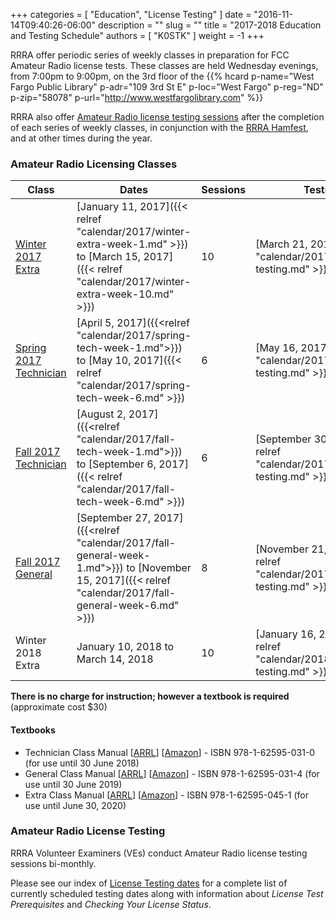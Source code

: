 +++
categories = [ "Education", "License Testing" ]
date = "2016-11-14T09:40:26-06:00"
description = ""
slug = ""
title = "2017-2018 Education and Testing Schedule"
authors = [ "K0STK" ]
weight = -1
+++

RRRA offer periodic series of weekly classes in preparation for FCC Amateur
Radio license tests.  These classes are
held Wednesday evenings, from 7:00pm to 9:00pm, on the 3rd floor of the 
{{% hcard p-name="West Fargo Public Library" p-adr="109 3rd St E" p-loc="West Fargo" p-reg="ND" p-zip="58078" p-url="http://www.westfargolibrary.com" %}}

RRRA also offer [Amateur Radio license testing sessions](/dates/license-testing)
after the completion of each series of weekly classes, in conjunction with the
[RRRA Hamfest](/dates/hamfest/), and at other times during the year.
<!--more-->
### Amateur Radio Licensing Classes
Class | Dates | Sessions | Testing
------|-------|----------|--------
[Winter 2017 Extra](/dates/winter-2017-extra) | [January 11, 2017]({{< relref "calendar/2017/winter-extra-week-1.md" >}}) to [March 15, 2017]({{< relref "calendar/2017/winter-extra-week-10.md" >}}) | 10 | [March 21, 2017]({{< relref "calendar/2017/march-testing.md" >}})
[Spring 2017 Technician](/dates/spring-2017-technician) | [April 5, 2017]({{<relref "calendar/2017/spring-tech-week-1.md">}}) to [May 10, 2017]({{< relref "calendar/2017/spring-tech-week-6.md" >}}) | 6 | [May 16, 2017]({{< relref "calendar/2017/may-testing.md" >}})
[Fall 2017 Technician](/dates/fall-2017-technician) | [August 2, 2017]({{<relref "calendar/2017/fall-tech-week-1.md">}}) to [September 6, 2017]({{< relref "calendar/2017/fall-tech-week-6.md" >}}) | 6 | [September 30, 2017]({{< relref "calendar/2017/hamfest-testing.md" >}})
[Fall 2017 General](/dates/fall-2017-general) | [September 27, 2017]({{<relref "calendar/2017/fall-general-week-1.md">}}) to [November 15, 2017]({{< relref "calendar/2017/fall-general-week-6.md" >}}) | 8 | [November 21, 2017]({{< relref "calendar/2017/november-testing.md" >}})
Winter 2018 Extra | January 10, 2018 to March 14, 2018 | 10 | [January 16, 2018]({{< relref "calendar/2018/january-testing.md" >}})


**There is no charge for instruction; however a textbook is required**
(approximate cost $30)

#### Textbooks

* Technician Class Manual [[ARRL](http://www.arrl.org/shop/ARRL-Ham-Radio-License-Manual-3rd-Edition/)] [[Amazon](http://www.amazon.com/ARRL-Ham-Radio-License-Manual/dp/1625950136/)] - ISBN 978-1-62595-031-0 (for use until 30 June 2018)
* General Class Manual [[ARRL](http://www.arrl.org/shop/ARRL-General-Class-License-Manual-8th-Edition/)] [[Amazon](http://www.amazon.com/General-Class-License-Manual-Spiral/dp/1625950314/)] - ISBN 978-1-62595-031-4 (for use until 30 June 2019)
* Extra Class Manual [[ARRL](http://www.arrl.org/shop/ARRL-Extra-Class-License-Manual-11th-Edition/)] [[Amazon](http://www.amazon.com/Extra-Class-License-Manual-Amateur/dp/1625950454/)] - ISBN 978-1-62595-045-1 (for use until June 30, 2020)

### Amateur Radio License Testing

RRRA Volunteer Examiners (VEs) conduct Amateur Radio license testing
sessions bi-monthly. 	

Please see our index of [License Testing dates](/dates/license-testing/) for a
complete list of currently scheduled testing dates along with information
about *License Test Prerequisites* and *Checking Your License Status*.
